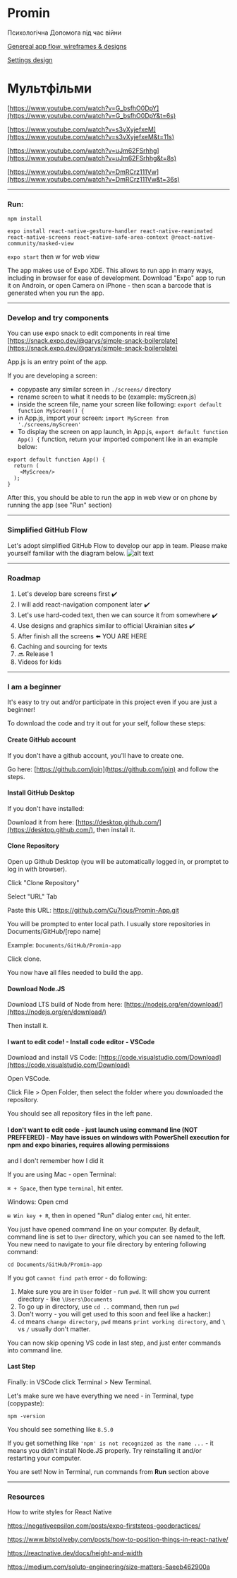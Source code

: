 # Promin
Психологічна Допомога під час війни

[Genereal app flow, wireframes & designs](https://www.figma.com/file/tOHjTlZEEdiY1rdRiodocn/Promin-app)

[Settings design](https://www.figma.com/file/rpn3Wn8UbcH8ggb6Pg8ulJ/Promin)

# Мультфільми
[https://www.youtube.com/watch?v=G_bsfhO0DpY](https://www.youtube.com/watch?v=G_bsfhO0DpY&t=6s)

[https://www.youtube.com/watch?v=s3vXyjefxeM](https://www.youtube.com/watch?v=s3vXyjefxeM&t=11s)

[https://www.youtube.com/watch?v=uJm62FSrhhg](https://www.youtube.com/watch?v=uJm62FSrhhg&t=8s)

[https://www.youtube.com/watch?v=DmRCrz111Vw](https://www.youtube.com/watch?v=DmRCrz111Vw&t=36s)

-------
### Run: 

`npm install`

`expo install react-native-gesture-handler react-native-reanimated react-native-screens react-native-safe-area-context @react-native-community/masked-view`

`expo start` then w for web view

The app makes use of Expo XDE. This allows to run app in many ways, including in browser for ease of development.
Download "Expo" app to run it on Androin, or open Camera on iPhone - then scan a barcode that is generated when you run the app.

------
### Develop and try components
You can use expo snack to edit components in real time
[https://snack.expo.dev/@garys/simple-snack-boilerplate](https://snack.expo.dev/@garys/simple-snack-boilerplate)

App.js is an entry point of the app.

If you are developing a screen:
- copypaste any similar screen in `./screens/` directory
- rename screen to what it needs to be (example: myScreen.js)
- inside the screen file, name your screen like following: `export default function MyScreen() {`
- in App.js, import your screen: `import MyScreen from './screens/myScreen'`
- To display the screen on app launch, in App.js, `export default function App() {` function, return your imported component like in an example below: 
```
export default function App() {
  return (
    <MyScreen/>
  );
}
```

After this, you should be able to run the app in web view or on phone by running the app (see "Run" section)

-------
### Simplified GitHub Flow
Let's adopt simplified GitHub Flow to develop our app in team. Please make yourself familiar with the diagram below.
![alt text](https://github.com/Cu7ious/Promin-App/blob/main/documentation/simplified_git_flow.png)

-------
### Roadmap
1. Let's develop bare screens first ✔️
2. I will add react-navigation component later ✔️
3. Let's use hard-coded text, then we can source it from somewhere ✔️
4. Use designs and graphics similar to official Ukrainian sites ✔️
5. After finish all the screens ⬅️ YOU ARE HERE
6. Caching and sourcing for texts
7. 🔜 Release 1 
8. Videos for kids

--------

### I am a beginner
It's easy to try out and/or participate in this project even if you are just a beginner!

To download the code and try it out for your self, follow these steps:

#### Create GitHub account
If you don't have a github account, you'll have to create one.

Go here: [https://github.com/join](https://github.com/join) and follow the steps.

#### Install GitHub Desktop
If you don't have installed:

Download it from here: [https://desktop.github.com/](https://desktop.github.com/), then install it.

#### Clone Repository
Open up Github Desktop (you will be automatically logged in, or promptet to log in with browser).

Click "Clone Repository"

Select "URL" Tab

Paste this URL: https://github.com/Cu7ious/Promin-App.git

You will be prompted to enter local path. I usually store repositories in Documents/GitHub/[repo name]

Example: `Documents/GitHub/Promin-app`

Click clone.


You now have all files needed to build the app.

#### Download Node.JS
Download LTS build of Node from here: [https://nodejs.org/en/download/](https://nodejs.org/en/download/)

Then install it.

#### I want to edit code! - Install code editor - VSCode
Download and install VS Code: [https://code.visualstudio.com/Download](https://code.visualstudio.com/Download)

Open VSCode.

Click File > Open Folder, then select the folder where you downloaded the repository.

You should see all repository files in the left pane.

#### I don't want to edit code - just launch using command line (NOT PREFFERED) - May have issues on windows with PowerShell execution for npm and expo binaries, requires allowing permissions
and I don't remember how I did it

If you are using Mac - open Terminal:

`⌘ + Space`, then type `terminal`, hit enter.

Windows: Open cmd

`⊞ Win key + R`, then in opened "Run" dialog enter `cmd`, hit enter.

You just have opened command line on your computer. By default, command line is set to `User` directory, which you can see named to the left.
You new need to navigate to your file directory by entering following command:

`cd Documents/GitHub/Promin-app`

If you got `cannot find path` error - do following:
1. Make sure you are in `User` folder - run `pwd`. It will show you current directory - like `\Users\Documents`
2. To go up in directory, use `cd ..` command, then run `pwd`
3. Don't worry - you will get used to this soon and feel like a hacker:) 
4. `cd` means `change directory`, `pwd` means `print working directory`, and `\` vs `/` usually don't matter.

You can now skip opening VS code in last step, and just enter commands into command line.

#### Last Step
Finally: in VSCode click Terminal > New Terminal.

Let's make sure we have everything we need - in Terminal, type (copypaste):

`npm -version`

You should see something like `8.5.0`

If you get something like `'npm' is not recognized as the name ...` - it means you didn't install Node.JS properly. Try reinstalling it and/or restarting your computer.

You are set! Now in Terminal, run commands from __Run__ section above

--------

### Resources
How to write styles for React Native

https://negativeepsilon.com/posts/expo-firststeps-goodpractices/

https://www.bitstoliveby.com/posts/how-to-position-things-in-react-native/

https://reactnative.dev/docs/height-and-width

https://medium.com/soluto-engineering/size-matters-5aeeb462900a



